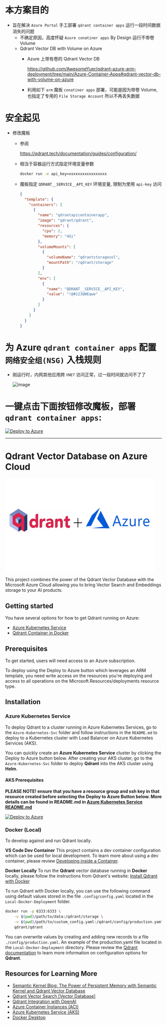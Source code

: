 # 本方案目的
   - 旨在解决 `Azure Portal` 手工部署 `qdrant container apps` 运行一段时间数据消失的问题
     - 不确定原因，高度怀疑 `Azure conatiner apps` By Design 运行不带卷 Volume
     - Qdrant Vector DB with Volume on Azure
       - Azure 上带有卷的 Qdrant Vector DB
         
         https://github.com/AwesomeYuer/qdrant-azure-arm-deployment/tree/main/Azure-Container-Apps#qdrant-vector-db-with-volume-on-azure
       - 利用如下 `arm` 魔板 `conatiner apps` 部署，可能是因为带卷 Volume, 也指定了专用的 `File Storage Account` 所以不再丢失数据

# 安全起见
  - 修改魔板
    - 参阅
    
      https://qdrant.tech/documentation/guides/configuration/   
    - 相当于容器运行方式指定环境变量参数 
  
        ```sh
        docker run -e api_key=xxxxxxxxxxxxxxxxx
        ```
        
    - 魔板指定 `QDRANT__SERVICE__API_KEY` 环境变量, 限制为使用 `api-key` 访问
   
      ```json
      {
        "template": {
          "containers": [
            {
              "name": "qdrantapicontainerapp",
              "image": "qdrant/qdrant",
              "resources": {
                "cpu": 2,
                "memory": "4Gi"
              },
              "volumeMounts": [
                {
                  "volumeName": "qdrantstoragevol",
                  "mountPath": "/qdrant/storage"
                }
              ],
              "env": [
                {
                  "name": "QDRANT__SERVICE__API_KEY",
                  "value": "!@#123QWEqwe"
                }
              ]
            }
          ]
        }
      }
      ```

# 为 Azure `qdrant container apps` 配置 `网络安全组(NSG)` 入栈规则
 - 刚运行时，内网其他应用跨 `VNET` 访问正常，过一段时间就访问不了了

   ![image](https://github.com/AwesomeYuer/qdrant-azure-arm-deployment/assets/1026479/fafdc369-8dc8-4ff7-baed-73c4509693b7)


# 一键点击下面按钮修改魔板，部署 `qdrant container apps`:

[![Deploy to Azure](https://aka.ms/deploytoazurebutton)](https://portal.azure.com/#create/Microsoft.Template/uri/https%3A%2F%2Fraw.githubusercontent.com%2FAwesomeYuer%2Fqdrant-azure-arm-deployment%2Fmain%2FAzure-Container-Apps%2FARM-templates%2Fqdrant-aca-deploy.json)


-------------------------------------------------------

# Qdrant Vector Database on Azure Cloud

<img src="./img/qdrant-plus-azure.png" width="480" height="300" />

This project combines the power of the Qdrant Vector Database with the Microsoft Azure Cloud
allowing you to bring Vector Search and Embeddings storage to your AI products.

## Getting started

You have several options for how to get Qdrant running on Azure:

- [Azure Kubernetes Service](Azure-Kubernetes-Svc/README.md)
- [Qdrant Container in Docker](Local-Docker-Deployment/README.md)

## Prerequisites

To get started, users will need access to an Azure subscription.

To deploy using the Deploy to Azure button which leverages an ARM template, you need write access on the resources you're deploying and access to all operations on the Microsoft.Resources/deployments resource type.

## Installation

### Azure Kubernetes Service

To deploy Qdrant to a cluster running in Azure Kubernetes Services, go to the `Azure-Kubernetes-Svc` folder and follow instructions in the `README.md` to deploy to a Kubernetes cluster with Load Balancer on Azure Kubernetes Services (AKS).

You can quickly create an **Azure Kubernetes Service** cluster by clicking the Deploy to Azure button below. After creating your AKS cluster, go to the `Azure-Kubernetes-Svc` folder to deploy **Qdrant** into the AKS cluster using **Helm**.

#### AKS Prerequisites 
**PLEASE NOTE! ensure that you have a resource group and ssh key in that resource created before selecting the Deploy to Azure Button below. More details can be found in README.md in [Azure Kubernetes Service README.md](Azure-Kubernetes-Svc/README.md)**

[![Deploy to Azure](https://aka.ms/deploytoazurebutton)](https://portal.azure.com/#create/Microsoft.Template/uri/https%3A%2F%2Fraw.githubusercontent.com%2FAzure-Samples%2Fqdrant-azure%2Fmain%2FAzure-Kubernetes-Svc%2Faks-arm-deploy.json)

### Docker (Local)

To develop against and run Qdrant locally. 

**VS Code Dev Container**
This project contains a dev container configuration which can be used for local development. To learn more about using a dev container, please review [Developing inside a Container](https://code.visualstudio.com/docs/devcontainers/containers).

**Docker Locally**
To run the **Qdrant** vector database running in **Docker** locally, please follow the instructions from Qdrant's website:
[Install Qdrant with Docker](https://qdrant.tech/documentation/install/#with-docker)

To run Qdrant with Docker locally, you can use the following command using  default values stored in the file `.config/config.yaml` located in the `Local-Docker-Deployment` folder.

```bash
docker run -p 6333:6333 \
    -v $(pwd)/path/to/data:/qdrant/storage \
    -v $(pwd)/path/to/custom_config.yaml:/qdrant/config/production.yaml \
    qdrant/qdrant
```

You can overwrite values by creating and adding new records to a file `./config/production.yaml`. An example of the production.yaml file located in the `Local-Docker-Deployment` directory. Please review the [Qdrant documentation](https://qdrant.tech/documentation/install/#configuration) to learn more information on configuration options for **Qdrant**.

## Resources for Learning More

- [Semantic Kernel Blog: The Power of Persistent Memory with Semantic Kernel and Qdrant Vector Database](https://devblogs.microsoft.com/semantic-kernel/the-power-of-persistent-memory-with-semantic-kernel-and-qdrant-vector-database/)
- [Qdrant Vector Search [Vector Database]](https://qdrant.tech/)
- [Qdrant Integration with OpenAI](https://qdrant.tech/documentation/integrations/#openai)
- [Azure Container Instances (ACI)](https://learn.microsoft.com/azure/container-instances/)
- [Azure Kubernetes Service (AKS)](https://learn.microsoft.com/azure/aks/)
- [Docker Desktop](https://docs.docker.com/desktop/)
